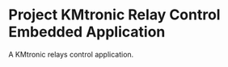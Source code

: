 <!--
# Copyright (c) 2021, Project KMtronic Relay Control, Ionut Nechita.
# All rights reserved.
# SPDX-License-Identifier: BSD-3-Clause
-->
# Project KMtronic Relay Control Embedded Application
A KMtronic relays control application.
